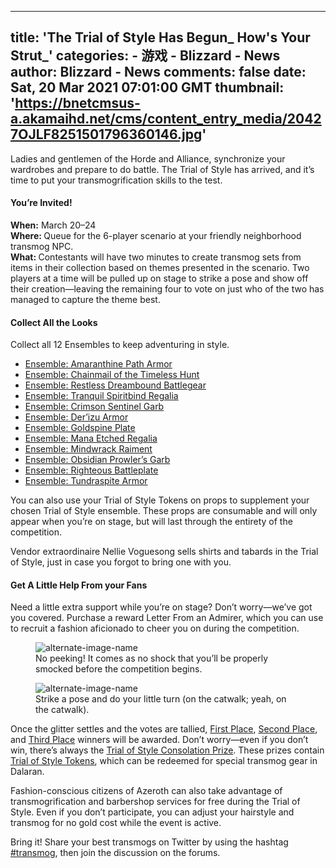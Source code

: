 
---
title: 'The Trial of Style Has Begun_ How's Your Strut_'
categories: 
    - 游戏
    - Blizzard - News
author: Blizzard - News
comments: false
date: Sat, 20 Mar 2021 07:01:00 GMT
thumbnail: 'https://bnetcmsus-a.akamaihd.net/cms/content_entry_media/20427OJLF8251501796360146.jpg'
---

<div>   
<p>Ladies and gentlemen of the Horde and Alliance, synchronize your wardrobes and prepare to do battle. The Trial of Style has arrived, and it’s time to put your transmogrification skills to the test.</p>

<h4>You’re Invited!</h4>

<p><strong>When:</strong> March 20–24<br>
<strong>Where: </strong>Queue for the 6-player scenario at your friendly neighborhood transmog NPC.<br>
<strong>What: </strong>Contestants will have two minutes to create transmog sets from items in their collection based on themes presented in the scenario. Two players at a time will be pulled up on stage to strike a pose and show off their creation—leaving the remaining four to vote on just who of the two has managed to capture the theme best.</p>

<h4><strong>Collect All the Looks</strong></h4>

<p>Collect all 12 Ensembles to keep adventuring in style.</p>

<ul>
<li><a href="https://www.wowhead.com/item=168061/ensemble-amaranthine-path-armor&brl" target="_blank">Ensemble: Amaranthine Path Armor</a></li>
<li><a href="https://www.wowhead.com/item=168060/ensemble-chainmail-of-the-timeless-hunt&brl" target="_blank">Ensemble: Chainmail of the Timeless Hunt</a></li>
<li><a href="https://www.wowhead.com/item=168059/ensemble-restless-dreambound-battlegear&brl" target="_blank">Ensemble: Restless Dreambound Battlegear</a></li>
<li><a href="https://www.wowhead.com/item=168058/ensemble-tranquil-spiritbind-regalia&brl" target="_blank">Ensemble: Tranquil Spiritbind Regalia</a></li>
<li><a href="https://www.wowhead.com/item=157576&brl" target="_blank">Ensemble: Crimson Sentinel Garb</a></li>
<li><a href="https://www.wowhead.com/item=151119&brl" target="_blank">Ensemble: Der’izu Armor</a></li>
<li><a href="https://www.wowhead.com/item=157577&brl" target="_blank">Ensemble: Goldspine Plate</a></li>
<li><a href="https://www.wowhead.com/item=151117&brl" target="_blank">Ensemble: Mana Etched Regalia</a></li>
<li><a href="https://www.wowhead.com/item=157573&brl" target="_blank">Ensemble: Mindwrack Raiment</a></li>
<li><a href="https://www.wowhead.com/item=151118&brl" target="_blank">Ensemble: Obsidian Prowler’s Garb</a></li>
<li><a href="https://www.wowhead.com/item=151120&brl" target="_blank">Ensemble: Righteous Battleplate</a></li>
<li><a href="https://www.wowhead.com/item=157574&brl" target="_blank">Ensemble: Tundraspite Armor</a></li>
</ul>

<p>You can also use your Trial of Style Tokens on props to supplement your chosen Trial of Style ensemble. These props are consumable and will only appear when you’re on stage, but will last through the entirety of the competition.</p>

<p>Vendor extraordinaire Nellie Voguesong sells shirts and tabards in the Trial of Style, just in case you forgot to bring one with you.</p>

<h4>Get A Little Help From your Fans</h4>

<p>Need a little extra support while you’re on stage? Don’t worry—we’ve got you covered. Purchase a reward Letter From an Admirer, which you can use to recruit a fashion aficionado to cheer you on during the competition.</p>

<figure class="center-block">
<div class="image"><img alt="alternate-image-name" src="https://bnetcmsus-a.akamaihd.net/cms/content_entry_media/20427OJLF8251501796360146.jpg" referrerpolicy="no-referrer"></div>

<figcaption>No peeking! It comes as no shock that you’ll be properly smocked before the competition begins.</figcaption>
</figure>

<figure class="center-block">
<div class="image"><img alt="alternate-image-name" src="https://bnetcmsus-a.akamaihd.net/cms/content_entry_media/67J9NIPBQ2DK1501796360153.jpg" referrerpolicy="no-referrer"></div>

<figcaption>Strike a pose and do your little turn (on the catwalk; yeah, on the catwalk).</figcaption>
</figure>

<p>Once the glitter settles and the votes are tallied, <a href="http://ptr.wowhead.com/item=147573&brl">First Place</a>, <a href="http://ptr.wowhead.com/item=147574&brl">Second Place</a>, and <a href="http://ptr.wowhead.com/item=147575brl">Third Place</a> winners will be awarded. Don’t worry—even if you don’t win, there’s always the <a href="http://ptr.wowhead.com/item=147576&brl">Trial of Style Consolation Prize</a>. These prizes contain <a href="http://ptr.wowhead.com/currency=1379&brl">Trial of Style Tokens</a>, which can be redeemed for special transmog gear in Dalaran.</p>

<p>Fashion-conscious citizens of Azeroth can also take advantage of transmogrification and barbershop services for free during the Trial of Style. Even if you don’t participate, you can adjust your hairstyle and transmog for no gold cost while the event is active.</p>

<p>Bring it! Share your best transmogs on Twitter by using the hashtag <a href="https://twitter.com/search?q=%23transmog&src=typed_query" target="_blank">#transmog</a>, then join the discussion on the forums.</p>
  
</div>
            